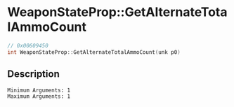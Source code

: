 # WeaponStateProp::GetAlternateTotalAmmoCount
```c
// 0x00609450
int WeaponStateProp::GetAlternateTotalAmmoCount(unk p0)
```
## Description
```
Minimum Arguments: 1
Maximum Arguments: 1
```
